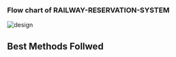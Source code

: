 ###  Flow chart of RAILWAY-RESERVATION-SYSTEM
![design](https://user-images.githubusercontent.com/62551088/153253808-71668fc0-1e3d-4bc7-b9ba-11d5c45541cf.png)

## Best Methods Follwed

